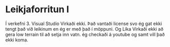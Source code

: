 # Leikjaforritun I
 Í verkefni 3. Visual Studio Virkaði ekki. Það vantaði license svo ég gat ekki tengt það við leikinum en ég er með það í möppuni.
 Og Líka Virkaði ekki að gera low terrain til að setja inn vatn. ég checkaði á youtube og samt vill það ekki koma.
